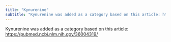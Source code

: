 ```yaml
---
title: "Kynurenine"
subtitle: "Kynurenine was added as a category based on this article: https://pubmed.ncbi.nlm.nih.gov/36004319/"
---
```

Kynurenine was added as a category based on this article: https://pubmed.ncbi.nlm.nih.gov/36004319/